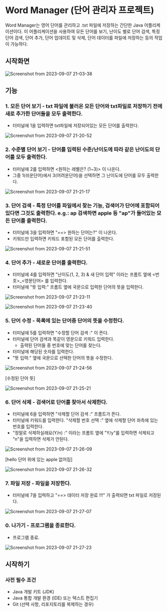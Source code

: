 # Word Manager (단어 관리자 프로젝트)

Word Manager는 영어 단어를 관리하고 .txt 파일에 저장하는 간단한 Java 어플리케이션이다. 이 어플리케이션을 사용하여 모든 단어를 보기, 난이도 별로 단어 검색, 특정 단어 검색, 단어 추가, 단어 업데이트 및 삭제, 단어 데이터를 파일에 저장하는 등의 작업이 가능하다.

## 시작화면

![Screenshot from 2023-09-07 21-03-38](https://github.com/soljung1997/WordMasterProject/assets/143365361/9fd5e480-676a-4939-bb7c-64f9cbdedf5d)


## 기능

### 1. 모든 단어 보기 - txt 파일에 불러온 모든 단어와 txt파일로 저장하기 전에 새로 추가한 단어들을 모두 출력한다.

- 터미널에 1을 입력하면 txt파일에 저장되어있는 모든 단어를 출력한다.

![Screenshot from 2023-09-07 21-20-52](https://github.com/soljung1997/WordMasterProject/assets/143365361/3ed48fbc-4850-4ea1-8714-46842bf2a112)


### 2. 수준별 단어 보기 - 단어를 입력된 수준/난이도에 따라 같은 난이도의 단어를 모두 출력한다.

- 터미널에 2를 입력하면 <원하는 레벨은? (1~3)> 이 나온다.
- 그중 1(쉬운단어)에서 3(어려운단어)을 선택하면 그 난이도에 단어를 모두 출력한다.

![Screenshot from 2023-09-07 21-21-17](https://github.com/soljung1997/WordMasterProject/assets/143365361/e9d8437a-d9d6-455e-aea1-ee50c6ce7dc6)


### 3. 단어 검색 - 특정 단어를 파일에서 찾는 기능, 검색어가 단어에 포함되어있다면 그것도 출력한다. e.g.: ap 검색하면 apple 등 "ap"가 들어있는 모든 단어를 출력한다.

- 터미널에 3을 입력하면 "==> 원하는 단어는?" 이 나온다.
- 키워드만 입력하면 키워드 포함된 모든 단어를 출력한다.

![Screenshot from 2023-09-07 21-21-51](https://github.com/soljung1997/WordMasterProject/assets/143365361/18d740d9-87fc-476c-af5d-1b74fa3e50c4)


### 4. 단어 추가 - 새로운 단어를 출력한다.

- 터미널에 4를 입력하면 "난이도(1, 2, 3) & 새 단어 입력" 이라는 프롬트 옆에 <번호>_<영문단어> 를 입력한다.
- 터미널에 "뜻 입력:" 프롬트 옆에 국문으로 입력한 단어의 뜻을 입력한다.
  
![Screenshot from 2023-09-07 21-23-11](https://github.com/soljung1997/WordMasterProject/assets/143365361/dd989da0-76d9-4cdb-bee4-f105da464d9c)

![Screenshot from 2023-09-07 21-23-40](https://github.com/soljung1997/WordMasterProject/assets/143365361/9c3255f9-15a3-4f3b-ad41-e2a641e94b48)


### 5. 단어 수정 - 목록에 있는 단어중 단어의 뜻을 수정한다.

- 터미널에 5를 입력하면 "수정할 단어 검색 :" 이 뜬다.
- 터미널에 단어 검색과 똑같이 영문으로 키워드 입력한다.
  - 출력된 단어들 중 번호에 맞는 단어를 찾는다.
- 터미널에 해당된 숫자를 입력한다.
- "뜻 입력:" 옆에 국문으로 선택한 단어의 뜻을 수정한다.

![Screenshot from 2023-09-07 21-24-56](https://github.com/soljung1997/WordMasterProject/assets/143365361/a6e63f48-1d2f-4ea1-a269-af3be2b2c3e2)

[수정된 단어 뜻]

![Screenshot from 2023-09-07 21-25-21](https://github.com/soljung1997/WordMasterProject/assets/143365361/3f404db7-e5d6-40b9-b619-6246489fecd1)


### 6. 단어 삭제 - 검색어로 단어를 찾아서 삭제한다.

- 터미널에 6을 입력하면 "삭제할 단어 검색 :" 프롬트가 뜬다.
- 터미널에 키워드를 입력한다. "삭제할 번호 선택 :" 옆에 삭제할 단어 좌측에 있는 번호를 입력한다.
- "정말로 삭제하실래요(Y/n) :" 이라는 프롬트 옆에 "Y/y"를 입력하면 삭제되고 "n"을 입력하면 삭제가 안된다.

![Screenshot from 2023-09-07 21-26-09](https://github.com/soljung1997/WordMasterProject/assets/143365361/354de133-84ca-4c92-835e-f76a0891b9cf)

[hello 단어 위에 있는 apple 없어짐]

![Screenshot from 2023-09-07 21-26-32](https://github.com/soljung1997/WordMasterProject/assets/143365361/45744bfd-8325-46c8-884a-d6b90bbd226e)


### 7. 파일 저장 - 파일을 저장한다.

- 터미널에 7을 입력하고 "==> 데이터 저장 완료 !!!" 가 출력되면 txt 파일로 저장된다.

![Screenshot from 2023-09-07 21-27-07](https://github.com/soljung1997/WordMasterProject/assets/143365361/03c24910-9e87-4f87-b7b2-878fb650c1ac)


### 0. 나가기 - 프로그램을 종료한다.

- 프로그램 종료.

![Screenshot from 2023-09-07 21-27-23](https://github.com/soljung1997/WordMasterProject/assets/143365361/b01e1485-0cc1-4a47-af4b-0aa417bf3edc)


## 시작하기

### 사전 필수 조건

- Java 개발 키트 (JDK)
- Java 통합 개발 환경 (IDE) 또는 텍스트 편집기
- Git (선택 사항, 리포지토리를 복제하는 경우)

